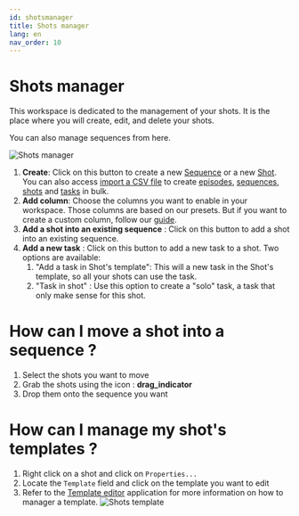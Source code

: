 ```yaml
---
id: shotsmanager
title: Shots manager
lang: en
nav_order: 10
---
```


# Shots manager

This workspace is dedicated to the management of your shots. It is the place where you will create, edit, and delete your shots.

You can also manage sequences from here.

![Shots manager](/_medias/screenshots/shotsmanager.webp)

1. **Create**: Click on this button to create a new [Sequence](../../items/sequence) or a new [Shot](../../items/shot). You can also access [import a CSV file](../../../how-to/setup/shots) to create [episodes](../../items/episode), [sequences](../../items/sequence), [shots](../../items/shot) and [tasks](../../items/task) in bulk.
2. **Add column**: Choose the columns you want to enable in your workspace. Those columns are based on our presets. But if you want to create a custom column, follow our [guide](../../../how-to/create/column).
3. **Add a shot into an existing sequence** : Click on this button to add a shot into an existing sequence.
4. **Add a new task** : Click on this button to add a new task to a shot. Two options are available:
   1. "Add a task in Shot's template": This will a new task in the Shot's template, so all your shots can use the task.
   2. "Task in shot" : Use this option to create a "solo" task, a task that only make sense for this shot.

# How can I move a shot into a sequence ?

1. Select the shots you want to move
2. Grab the shots using the icon : <strong class="aq-icon">drag_indicator</strong>
3. Drop them onto the sequence you want

# How can I manage my shot's templates ?

1. Right click on a shot and click on `Properties...`
2. Locate the `Template` field and click on the template you want to edit
3. Refer to the [Template editor](/web/applications/templateeditor) application for more information on how to manager a template.
![Shots template](/_medias/screenshots/shots-template.webp)